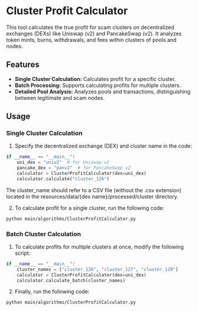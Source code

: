 # Cluster Profit Calculator

This tool calculates the true profit for scam clusters on decentralized exchanges (DEXs) like Uniswap (v2) and PancakeSwap (v2). It analyzes token mints, burns, withdrawals, and fees within clusters of pools and nodes.

## Features

- **Single Cluster Calculation:** Calculates profit for a specific cluster.
- **Batch Processing:** Supports calculating profits for multiple clusters.
- **Detailed Pool Analysis:** Analyzes pools and transactions, distinguishing between legitimate and scam nodes.

## Usage
### Single Cluster Calculation
1. Specify the decentralized exchange (DEX) and cluster name in the code:
```python
if __name__ == "__main__":
    uni_dex = "univ2"  # for Uniswap v2
    pancake_dex = "panv2"  # for PancakeSwap v2
    calculator = ClusterProfitCalculator(dex=uni_dex)
    calculator.calculate("cluster_126")
```
The cluster_name should refer to a CSV file (without the .csv extension) located in the resources/data/{dex name}/processed/cluster directory.

2. To calculate profit for a single cluster, run the following code:
```sh
python main/algorithms/ClusterProfitCalculator.py
```

### Batch Cluster Calculation
1. To calculate profits for multiple clusters at once, modify the following script:
```python
if __name__ == "__main__":
    cluster_names = ["cluster_126", "cluster_127", "cluster_128"]
    calculator = ClusterProfitCalculator(dex=uni_dex)
    calculator.calculate_batch(cluster_names)
```

2. Finally, run the following code:
```sh
python main/algorithms/ClusterProfitCalculator.py
```
